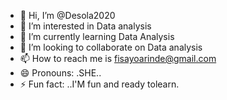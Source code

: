 - 👋 Hi, I’m @Desola2020
- 👀 I’m interested in Data analysis
- 🌱 I’m currently learning Data Analysis
- 💞️ I’m looking to collaborate on Data analysis
- 📫 How to reach me is fisayoarinde@gmail.com 
- 😄 Pronouns: .SHE..
- ⚡ Fun fact: ..I'M fun and ready tolearn.

<!---
Desola2020/Desola2020 is a ✨ special ✨ repository because its `README.md` (this file) appears on your GitHub profile.
You can click the Preview link to take a look at your changes.
--->

